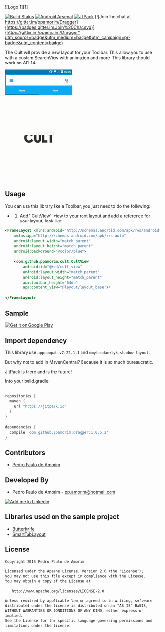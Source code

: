 ![Logo 1][1]

[![Build Status](https://api.travis-ci.org/ppamorim/Dragger.svg?branch=master)](https://travis-ci.org/ppamorim/Dragger)
[![Android Arsenal](https://img.shields.io/badge/Android%20Arsenal-Dragger-brightgreen.svg?style=flat)](https://android-arsenal.com/details/1/1673)
[![JitPack](https://img.shields.io/github/release/ppamorim/Dragger.svg?label=JitPack%20Maven)](https://jitpack.io/#ppamorim/Dragger)
[![Join the chat at https://gitter.im/ppamorim/Dragger](https://badges.gitter.im/Join%20Chat.svg)](https://gitter.im/ppamorim/Dragger?utm_source=badge&utm_medium=badge&utm_campaign=pr-badge&utm_content=badge)

The Cult will provide a new layout for your Toolbar. This allow you to use with a custom SearchView with animation and more.
This library should work on API 14.

![Demo 1][11]

Usage
-----

You can use this library like a Toolbar, you just need to do the following:

* 1. Add ''CultView'' view to your root layout and add a reference for your
layout, look like:

```xml
<FrameLayout xmlns:android="http://schemas.android.com/apk/res/android"
    xmlns:app="http://schemas.android.com/apk/res-auto"
    android:layout_width="match_parent"
    android:layout_height="match_parent"
    android:background="@color/blue">

    <com.github.ppamorim.cult.CultView
        android:id="@+id/cult_view"
        android:layout_width="match_parent"
        android:layout_height="match_parent"
        app:toolbar_height="64dp"
        app:content_view="@layout/layout_base"/>

</FrameLayout>
```

Sample
------

<a href="https://play.google.com/store/apps/details?id=com.github.ppamorim.sample.cult">
  <img alt="Get it on Google Play"
       src="https://developer.android.com/images/brand/en_generic_rgb_wo_60.png" />
</a>

Import dependency
--------------------------------

This library use `appcompat-v7:22.1.1` and `dmytrodanylyk.shadow-layout`.

But why not to add in MavenCentral?
Because it is so much bureaucratic.

JitPack is there and is the future!

Into your build.gradle:

```groovy

repositories {
  maven {
    url "https://jitpack.io"
  }
}

dependencies {
  compile 'com.github.ppamorim:dragger:1.0.5.2'
}
```

Contributors
------------

* [Pedro Paulo de Amorim][3]

Developed By
------------

* Pedro Paulo de Amorim - <pp.amorim@hotmail.com>

<a href="https://www.linkedin.com/profile/view?id=185411359">
  <img alt="Add me to Linkedin" src="http://imageshack.us/a/img41/7877/smallld.png" />
</a>

Libraries used on the sample project
------------------------------------

* [Butterknife][5]
* [SmartTabLayout][6]

License
-------

    Copyright 2015 Pedro Paulo de Amorim

    Licensed under the Apache License, Version 2.0 (the "License");
    you may not use this file except in compliance with the License.
    You may obtain a copy of the License at

       http://www.apache.org/licenses/LICENSE-2.0

    Unless required by applicable law or agreed to in writing, software
    distributed under the License is distributed on an "AS IS" BASIS,
    WITHOUT WARRANTIES OR CONDITIONS OF ANY KIND, either express or implied.
    See the License for the specific language governing permissions and
    limitations under the License.

[3]: https://github.com/ppamorim/
[5]: https://github.com/JakeWharton/butterknife
[6]: https://github.com/ogaclejapan/SmartTabLayout
[10]: ./art/logo.png
[11]: ./art/cult_app.gif
